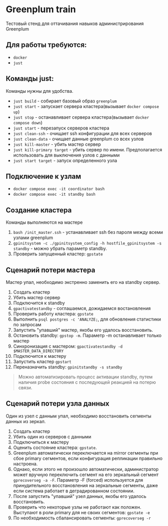 # Greenplum train

Тестовый стенд для оттачивания навыков администрирования Greenplum

## Для работы требуются:

* `docker`
* `just`

## Команды just:

Команды нужны для удобства.

* `just build` - собирает базовый образ `greenplum`
* `just start` - запускает сервера кластера(вызывает `docker compose up`)
* `just stop` - останавливает сервера кластера(вызывает `docker compose down`)
* `just start` - перезапуск серверов кластера
* `just clean-ssh` - очищает ssh конфигурации для всех серверов
* `just clean-data` - очищает данные greenplum со всех узлов
* `just kill-master` - убить мастер сервер
* `just kill-primary target` - убить сервер по имени. Предполагается использовать для выключения узлов с данными
* `just start target` - запуск определенного узла

## Подключение к узлам

* `docker compose exec -it coordinator bash`
* `docker compose exec -it standby bash`

## Создание кластера

Команды выполняются на мастере

1. `bash /init_master.ssh` - устанавливает ssh без пароля между всеми узлами greenplum
2. `gpinitsystem -c ./gpinitsystem_config -h hostfile_gpinitsystem -s standby` - можно убрать параметр standby.
3. Проверить запущенный кластер: `gpstate`

## Сценарий потери мастера
Мастер упал, необходимо экстренно заменить его на standby сервер. 

1. Создать кластер
2. Убить мастер сервер
3. Подключится к standby
4. `gpactivatestandby` - соглашаемся, дожидаемся востановления
5. Проверить работу кластера: `gpstate`
6. Выполнить `psql postgres -c 'ANALYZE;`, для обновления статистики по запросам
7. Запустить "упавший" мастер, якобы его удалось восстановить.
8. Остановить standby: `gpstop -m`. Параметр -m останавливает только мастер
9. Синхронизация с мастером: `gpactivatestandby -d $MASTER_DATA_DIRECTORY`
10. Подключится к мастеру
11. Запустить кластер `gpstart`
12. Переназначить standby: `gpinitstandby -s standby`

> Можно автоматизировать процесс активации standby, путем наличия probe состояния с последующей реакцией на потерю связи.

## Сценарий потери узла данных
Один из узел с данным упал, необходимо восстановить сегменты данных из зеркал.

1. Создать кластер
2. Убить один из серверов с данными
3. Подключиться к мастеру
4. Оценить состояние кластера: `gpstate`. 
5. Greenplum автоматически переключается на mirror сегменты при сбое primary сегментов, если конфигурация репликации правильно настроена.
6. Однако, если этого не произошло автоматически, администратор может вручную переключить сегмент на его зеркальный сегмент `gprecoverseg -a -F`. Параметр -F (forced) используется для принудительного восстановления на зеркальные сегменты, даже если система работает в деградированном состоянии.
7. После запустить "упавший" узел данных, якобы его удалось восстановить.
8. Проверить что некоторые узлы не работают как положен. Выступают в роли primary для не своих сегментов: `gpstate -e`
9. По необходимость сбалансировать сегменты: `gprecoverseg -r`